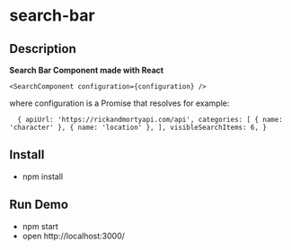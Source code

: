 # search-bar
## Description
**Search Bar Component made with React**

``
  <SearchComponent
    configuration={configuration}
  />
``

where configuration is a Promise that resolves for example:

``  
  {
    apiUrl: 'https://rickandmortyapi.com/api',
    categories: [
      { name: 'character' },
      { name: 'location' },
    ],
    visibleSearchItems: 6,
  }
``
  
## Install
- npm install
## Run Demo
- npm start
- open http://localhost:3000/
